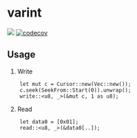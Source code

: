 # varint

[![](https://travis-ci.com/cryptonote-rust/varint.svg?branch=master)](https://travis-ci.com/cryptonote-rust/varint)
[![codecov](https://codecov.io/gh/cryptonote-rust/varint/branch/master/graph/badge.svg)](https://codecov.io/gh/cryptonote-rust/varint)

## Usage

1. Write
```
    let mut c = Cursor::new(Vec::new());
    c.seek(SeekFrom::Start(0)).unwrap();
    write::<u8, _>(&mut c, 1 as u8);
```

2. Read
```
    let data0 = [0x01];
    read::<u8, _>(&data0[..]);
```